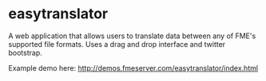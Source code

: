 easytranslator
==============

A web application that allows users to translate data between any of FME's supported file formats. Uses a drag and drop interface and twitter bootstrap.

Example demo here: http://demos.fmeserver.com/easytranslator/index.html